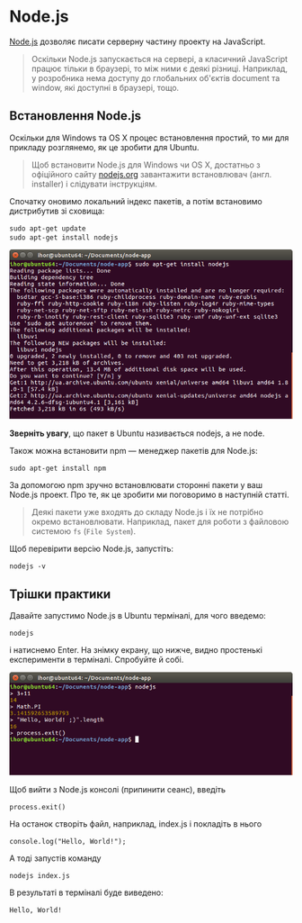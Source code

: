 # Node.js

[Node.js](https://nodejs.org/uk/) дозволяє писати серверну частину проекту на JavaScript.

> Оскільки Node.js запускається на сервері, а класичний JavaScript працює тільки в браузері, то між ними є деякі різниці. Наприклад, у розробника нема доступу до глобальних об'єктів document та window, які доступні в браузері, тощо.

## Встановлення Node.js

Оскільки для Windows та OS X процес встановлення простий, то ми для прикладу розглянемо, як це зробити для Ubuntu.

> Щоб встановити Node.js для Windows чи OS X, достатньо з офіційного сайту [nodejs.org](https://nodejs.org) завантажити встановлювач \(англ. installer\) і слідувати інструкціям.

Спочатку оновимо локальний індекс пакетів, а потім встановимо дистрибутив зі сховища:

```
sudo apt-get update
sudo apt-get install nodejs

```

![sudo apt-get install nodejs](nodejs_install.png)

**Зверніть увагу**, що пакет в Ubuntu називається nodejs, а не node.

Також можна встановити npm — менеджер пакетів для Node.js:

```
sudo apt-get install npm

```

За допомогою npm зручно встановлювати сторонні пакети у ваш Node.js проект. Про те, як це зробити ми поговоримо в наступній статті.

> Деякі пакети уже входять до складу Node.js і їх не потрібно окремо встановлювати. Наприклад, пакет для роботи з файловою системою `fs` (`File System`).

Щоб перевірити версію Node.js, запустіть:

```
nodejs -v

```

## Трішки практики

Давайте запустимо Node.js в Ubuntu терміналі, для чого введемо:

```
nodejs
```
і натиснемо Enter. На знімку екрану, що нижче, видно простенькі експерименти в терміналі. Спробуйте й собі.

![Запуск Node.js в Ubuntu терміналі](/nodejs/nodejs_console.png)

Щоб вийти з Node.js консолі (припинити сеанс), введіть

```
process.exit()
```

На останок створіть файл, наприклад, index.js і покладіть в нього

```
console.log("Hello, World!");
```

А тоді запустів команду

```
nodejs index.js
```

В результаті в терміналі буде виведено:

```
Hello, World!
```





